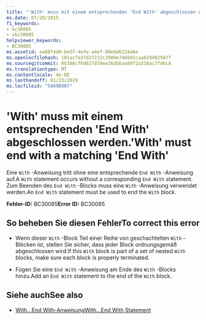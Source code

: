 ```yaml
---
title: "'With' muss mit einem entsprechenden 'End With' abgeschlossen werden."
ms.date: 07/20/2015
f1_keywords:
- bc30085
- vbc30085
helpviewer_keywords:
- BC30085
ms.assetid: aa88f4d0-be5f-4efe-a4ef-80e6d6124e6e
ms.openlocfilehash: 181ac7a37d37222c3989e746691caa629402947f
ms.sourcegitcommit: 6b308cf6d627d78ee36dbbae8972a310ac7fd6c8
ms.translationtype: MT
ms.contentlocale: de-DE
ms.lasthandoff: 01/23/2019
ms.locfileid: "54698907"
---
```

# <a name="with-must-end-with-a-matching-end-with"></a><span data-ttu-id="56fba-102">'With' muss mit einem entsprechenden 'End With' abgeschlossen werden.</span><span class="sxs-lookup"><span data-stu-id="56fba-102">'With' must end with a matching 'End With'</span></span>
<span data-ttu-id="56fba-103">Eine `With` -Anweisung tritt ohne eine entsprechende `End With` -Anweisung auf.</span><span class="sxs-lookup"><span data-stu-id="56fba-103">A `With` statement occurs without a corresponding `End With` statement.</span></span> <span data-ttu-id="56fba-104">Zum Beenden des `End With` -Blocks muss eine `With` -Anweisung verwendet werden.</span><span class="sxs-lookup"><span data-stu-id="56fba-104">An `End With` statement must be used to end the `With` block.</span></span>  
  
 <span data-ttu-id="56fba-105">**Fehler-ID:** BC30085</span><span class="sxs-lookup"><span data-stu-id="56fba-105">**Error ID:** BC30085</span></span>  
  
## <a name="to-correct-this-error"></a><span data-ttu-id="56fba-106">So beheben Sie diesen Fehler</span><span class="sxs-lookup"><span data-stu-id="56fba-106">To correct this error</span></span>  
  
-   <span data-ttu-id="56fba-107">Wenn dieser `With` -Block Teil einer Reihe von geschachtelten `With` -Blöcken ist, stellen Sie sicher, dass jeder Block ordnungsgemäß abgeschlossen wird.</span><span class="sxs-lookup"><span data-stu-id="56fba-107">If this `With` block is part of a set of nested `With` blocks, make sure each block is properly terminated.</span></span>  
  
-   <span data-ttu-id="56fba-108">Fügen Sie eine `End With` -Anweisung am Ende des `With` -Blocks hinzu.</span><span class="sxs-lookup"><span data-stu-id="56fba-108">Add an `End With` statement to the end of the `With` block.</span></span>  
  
## <a name="see-also"></a><span data-ttu-id="56fba-109">Siehe auch</span><span class="sxs-lookup"><span data-stu-id="56fba-109">See also</span></span>
- [<span data-ttu-id="56fba-110">With...End With-Anweisung</span><span class="sxs-lookup"><span data-stu-id="56fba-110">With...End With Statement</span></span>](../../visual-basic/language-reference/statements/with-end-with-statement.md)
